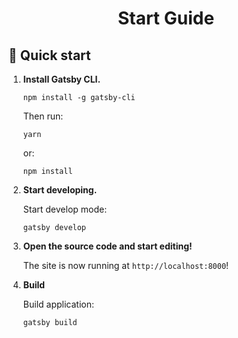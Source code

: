 <h1 align="center">
  Start Guide
</h1>

## 🚀 Quick start

1.  **Install Gatsby CLI.**
    ```
    npm install -g gatsby-cli
    ```
    
    Then run:
     ```
    yarn
    ```
    or:
    ```
    npm install
    ```
1.  **Start developing.**

    Start develop mode:

    ```
    gatsby develop
    ```

1.  **Open the source code and start editing!**

    The site is now running at `http://localhost:8000`!

1. **Build**

   Build application:

    ```
    gatsby build
    ```

